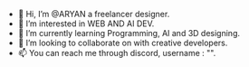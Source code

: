 - 👋 Hi, I’m @ARYAN a freelancer designer.
- 👀 I’m interested in WEB AND AI DEV.
- 🌱 I’m currently learning Programming, AI and 3D designing.
- 💞️ I’m looking to collaborate on with creative developers.
- 📫 You can reach me through discord, username : "".

<!---
About-me is a ✨ special ✨ repository because its `README.md` (this file) appears on your GitHub profile.
You can click the Preview link to take a look at your changes.
--->
